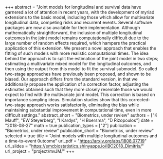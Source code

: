 +++
abstract = "Joint models for longitudinal and survival data have garnered a lot of attention in recent years, with the development of myriad extensions to the basic model, including those which allow for multivariate longitudinal data, competing risks and recurrent events. Several software packages are now also available for their implementation. Although mathematically straightforward, the inclusion of multiple longitudinal outcomes in the joint model remains computationally difficult due to the large number of random effects required, which hampers the practical application of this extension. We present a novel approach that enables the fitting of such models with more realistic computational times. The idea behind the approach is to split the estimation of the joint model in two steps; estimating a multivariate mixed model for the longitudinal outcomes, and then using the output from this model to fit the survival submodel. So called two-stage approaches have previously been proposed, and shown to be biased. Our approach differs from the standard version, in that we additionally propose the application of a correction factor, adjusting the estimates obtained such that they more closely resemble those we would expect to find with the multivariate joint model. This correction is based on importance sampling ideas. Simulation studies show that this corrected-two-stage approach works satisfactorily, eliminating the bias while maintaining substantial improvement in computational time, even in more difficult settings."
abstract_short = "Biometrics, under review"
authors = ["K Mauff", "EW Steyerberg", "I Kardys", "H Boersma", "D Rizopoulos"]
date = "2018-08-27"
math = true
publication_types = ["2"]
publication = "Biometrics, under review"
publication_short = "Biometrics, under review"
selected = true
title = "Joint models with multiple longitudinal outcomes and a time-to-event 0utcome"
url_pdf = "https://arxiv.org/abs/1808.07719"
url_slides = "https://emcbiostatistics.shinyapps.io/IBC2018_Dimitris/"
url_project = "project/mvJM/"
+++